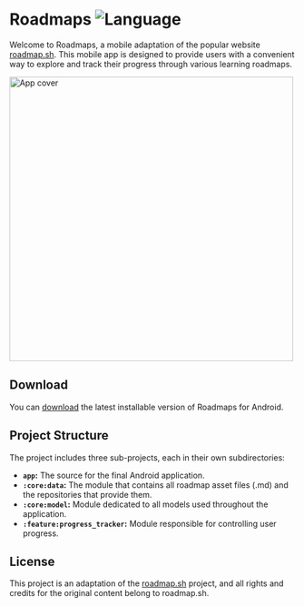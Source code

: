 

# Roadmaps ![Language](https://img.shields.io/github/languages/top/cortinico/kotlin-android-template?color=blue&logo=kotlin)

Welcome to Roadmaps, a mobile adaptation of the popular website [roadmap.sh](http://roadmap.sh). 
This mobile app is designed to provide users with a convenient way to explore and track their progress through various learning roadmaps. 

<img src="https://github.com/guiBrisson/roadmaps/assets/54915600/63dbed2f-08e7-49e7-b923-df8532a58227" alt="App cover" height="500">

## Download

You can [download](https://github.com/guiBrisson/roadmaps/releases/latest) the latest installable version of Roadmaps for Android.

## Project Structure

The project includes three sub-projects, each in their own subdirectories:

- **`app`:** The source for the final Android application.
- **`:core:data`:** The module that contains all roadmap asset files (.md) and the repositories that provide them.
- **`:core:model`:** Module dedicated to all models used throughout the application.
- **`:feature:progress_tracker`:** Module responsible for controlling user progress.

## License
This project is an adaptation of the [roadmap.sh](https://roadmap.sh/) project, and all rights and credits for the original content belong to roadmap.sh.
